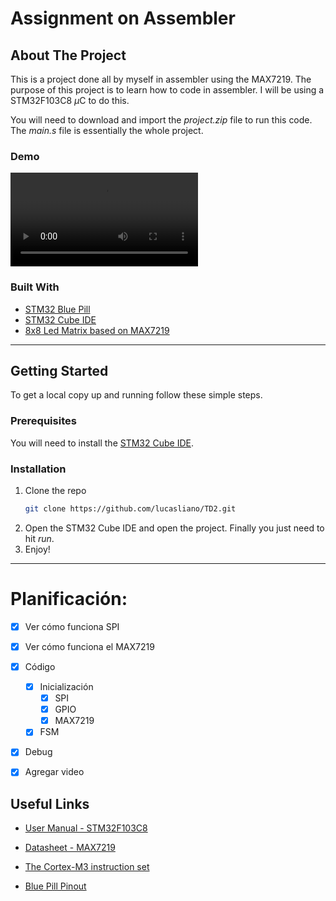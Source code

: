 # Assignment on Assembler

<!-- ABOUT THE PROJECT -->
## About The Project

This is a project done all by myself in assembler using the MAX7219. The purpose of this project is to learn how to code in assembler. I will be using a STM32F103C8 $\mu$C to do this.

You will need to download and import the _project.zip_ file to run this code. The _main.s_ file is essentially the whole project.

### Demo

![Video](https://user-images.githubusercontent.com/49002137/119297200-e4528f00-bc30-11eb-8e12-e6632b5ff6e0.mp4)

### Built With

* [STM32 Blue Pill](https://stm32-base.org/boards/STM32F103C8T6-Blue-Pill.html)
* [STM32 Cube IDE](https://www.st.com/en/development-tools/stm32cubeide.html)
* [8x8 Led Matrix based on MAX7219](https://articulo.mercadolibre.com.ar/MLA-743000876-modulo-matriz-de-puntos-8x8-max7219-todomicro-garantia-_JM)




---

<!-- GETTING STARTED -->
## Getting Started

To get a local copy up and running follow these simple steps.

### Prerequisites

You will need to install the [STM32 Cube IDE](https://www.st.com/en/development-tools/stm32cubeide.html).


### Installation

1. Clone the repo
   ```sh
   git clone https://github.com/lucasliano/TD2.git
   ```
2. Open the STM32 Cube IDE and open the project. Finally you just need to hit _run_.
3. Enjoy!

---

# Planificación:

* [x] Ver cómo funciona SPI
* [x] Ver cómo funciona el MAX7219

* [x] Código
  * [x] Inicialización
    * [x] SPI
    * [x] GPIO
    * [x] MAX7219
  * [x] FSM

* [x] Debug
* [x] Agregar video

## Useful Links

* [User Manual - STM32F103C8](https://www.google.com/url?sa=t&rct=j&q=&esrc=s&source=web&cd=&ved=2ahUKEwj5i46h2M_wAhX1ILkGHfiEDq4QFjAAegQIBhAD&url=https%3A%2F%2Fwww.st.com%2Fresource%2Fen%2Freference_manual%2Fcd00171190-stm32f101xx-stm32f102xx-stm32f103xx-stm32f105xx-and-stm32f107xx-advanced-arm-based-32-bit-mcus-stmicroelectronics.pdf&usg=AOvVaw2kF0T1D3TzsgvgnX7fvMku)

* [Datasheet - MAX7219](https://datasheets.maximintegrated.com/en/ds/MAX7219-MAX7221.pdf)

* [The Cortex-M3 instruction set](https://ic.unicamp.br/~celio/mc404-s2-2015/docs/manual-detalhado-instrucoes-cortex-m3.pdf)

* [Blue Pill Pinout](https://i.pinimg.com/originals/d4/c9/c1/d4c9c1d4e8f6274648f2c635bc814c1f.jpg)
